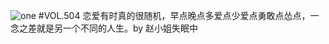 ![one](http://image.wufazhuce.com/FrwOYiLg-UKs87dvrJn_RJvVM1dY)
#VOL.504
恋爱有时真的很随机，早点晚点多爱点少爱点勇敢点怂点，一念之差就是另一个不同的人生。by 赵小姐失眠中